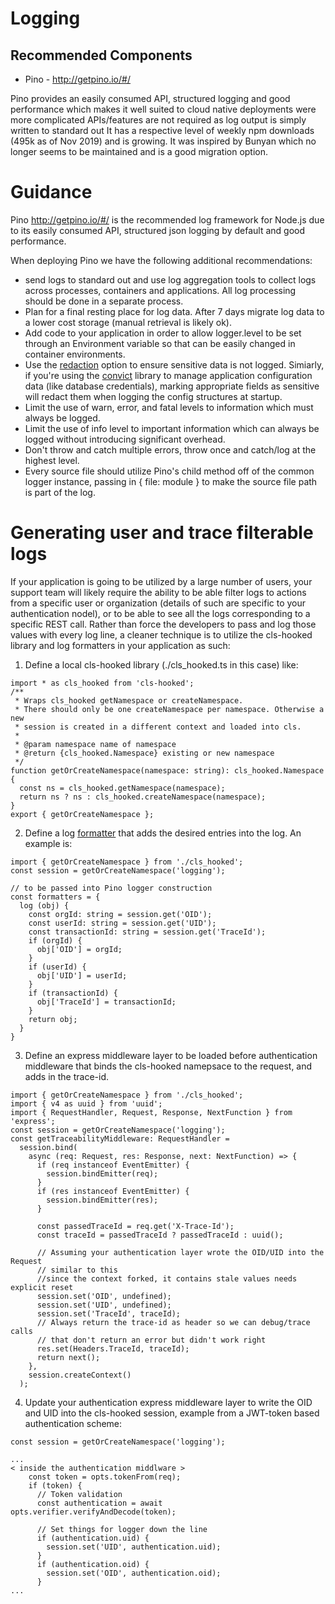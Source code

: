 # Logging

## Recommended Components

- Pino - http://getpino.io/#/

Pino provides an easily consumed API, structured logging and good performance
which makes it well suited to cloud native deployments were more complicated
APIs/features are not required as log output is simply written to standard out
It has a respective level of weekly npm downloads (495k as of Nov 2019)
and is growing. It was inspired by Bunyan which no longer seems to be maintained
and is a good migration option.

# Guidance

Pino http://getpino.io/#/ is the recommended log framework for Node.js due
to its easily consumed API, structured json logging by default
and good performance.

When deploying Pino we have the following additional recommendations:

- send logs to standard out and use log aggregation tools to collect
  logs across processes, containers and applications. All log processing
  should be done in a separate process.
- Plan for a final resting place for log data. After 7 days migrate
  log data to a lower cost storage (manual retrieval is likely ok).
- Add code to your application in order to allow logger.level
  to be set through an Environment variable so that can be easily
  changed in container environments.
- Use the [redaction](https://github.com/pinojs/pino/blob/HEAD/docs/redaction.md)
  option to ensure sensitive data is not logged.  Simiarly, if you're using the
  [convict](https://www.npmjs.com/package/convict) library to manage application
  configuration data (like database credentials), marking appropriate fields as
  sensitive will redact them when logging the config structures at startup.
- Limit the use of warn, error, and fatal levels to information
  which must always be logged.
- Limit the use of info level to important information which can
  always be logged without introducing significant overhead.
- Don't throw and catch multiple errors, throw once and catch/log at the
  highest level.
- Every source file should utilize Pino's child method off of the common logger
  instance, passing in { file: module } to make the source file path is part of 
  the log.

# Generating user and trace filterable logs

If your application is going to be utilized by a large number of users, your
support team will likely require the ability to be able filter logs to actions
from a specific user or organization (details of such are specific to your
authentication nodel), or to be able to see all the logs corresponding to a
specific REST call. Rather than force the developers to pass and log those values
with every log line, a cleaner technique is to utilize the cls-hooked
library and log formatters in your application as such:

1) Define a local cls-hooked library (./cls_hooked.ts in this case) like:
```
import * as cls_hooked from 'cls-hooked';
/**
 * Wraps cls_hooked getNamespace or createNamespace.
 * There should only be one createNamespace per namespace. Otherwise a new
 * session is created in a different context and loaded into cls.
 *
 * @param namespace name of namespace
 * @return {cls_hooked.Namespace} existing or new namespace
 */
function getOrCreateNamespace(namespace: string): cls_hooked.Namespace {
  const ns = cls_hooked.getNamespace(namespace);
  return ns ? ns : cls_hooked.createNamespace(namespace);
}
export { getOrCreateNamespace };
```

2) Define a log [formatter](https://getpino.io/#/docs/api?id=formatters-object)
that adds the desired entries into the log. An example is:
```
import { getOrCreateNamespace } from './cls_hooked';
const session = getOrCreateNamespace('logging');

// to be passed into Pino logger construction
const formatters = {
  log (obj) {
    const orgId: string = session.get('OID');
    const userId: string = session.get('UID');
    const transactionId: string = session.get('TraceId');
    if (orgId) {
      obj['OID'] = orgId;
    }
    if (userId) {
      obj['UID'] = userId;
    }
    if (transactionId) {
      obj['TraceId'] = transactionId;
    }
    return obj;
  }
}
```

3) Define an express middleware layer to be loaded before authentication
middleware that binds the cls-hooked namepsace to the request, 
and adds in the trace-id.
```
import { getOrCreateNamespace } from './cls_hooked';
import { v4 as uuid } from 'uuid';
import { RequestHandler, Request, Response, NextFunction } from 'express';
const session = getOrCreateNamespace('logging');
const getTraceabilityMiddleware: RequestHandler = 
  session.bind(
    async (req: Request, res: Response, next: NextFunction) => {
      if (req instanceof EventEmitter) {
        session.bindEmitter(req);
      }
      if (res instanceof EventEmitter) {
        session.bindEmitter(res);
      }

      const passedTraceId = req.get('X-Trace-Id');
      const traceId = passedTraceId ? passedTraceId : uuid();

      // Assuming your authentication layer wrote the OID/UID into the Request
      // similar to this
      //since the context forked, it contains stale values needs explicit reset
      session.set('OID', undefined);
      session.set('UID', undefined);
      session.set('TraceId', traceId);
      // Always return the trace-id as header so we can debug/trace calls
      // that don't return an error but didn't work right
      res.set(Headers.TraceId, traceId);
      return next();
    },
    session.createContext()
  );
```

4) Update your authentication express middleware layer to write the OID and UID
into the cls-hooked session, example from a JWT-token based authentication scheme:
```
const session = getOrCreateNamespace('logging');

...
< inside the authentication middlware >
    const token = opts.tokenFrom(req);
    if (token) {
      // Token validation
      const authentication = await opts.verifier.verifyAndDecode(token);

      // Set things for logger down the line
      if (authentication.uid) {
        session.set('UID', authentication.uid);
      }
      if (authentication.oid) {
        session.set('OID', authentication.oid);
      }
...
```
